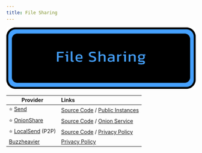 ```yaml
---
title: File Sharing
---
```


![Cover](../../assets/file-sharing.png)

| Provider | Links |
| --- | :-- |
| :star: [Send](https://send.vis.ee/) | [Source Code](https://github.com/timvisee/send) / [Public Instances](https://github.com/timvisee/send-instances) |
| :star: [OnionShare](https://onionshare.org/) | [Source Code](https://github.com/onionshare/onionshare) / [Onion Service](http://lldan5gahapx5k7iafb3s4ikijc4ni7gx5iywdflkba5y2ezyg6sjgyd.onion/) |
| :star: [LocalSend](https://localsend.org/) (P2P) | [Source Code](https://github.com/localsend/localsend) / [Privacy Policy](https://localsend.org/privacy) |
| [Buzzheavier](https://buzzheavier.com/) | [Privacy Policy](https://buzzheavier.com/privacy) |
